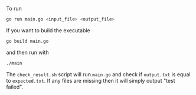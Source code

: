 To run
```bash
go run main.go <input_file> <output_file>
```

If you want to build the executable
```bash
go build main.go
```

and then run with
```bash
./main
```

The `check_result.sh` script will run `main.go` and check if `output.txt` is equal to `expected.txt`. If any files are missing then it will simply output "test failed".